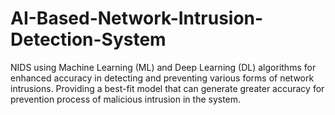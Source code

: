 # AI-Based-Network-Intrusion-Detection-System
NIDS using Machine Learning (ML) and Deep Learning (DL) algorithms for enhanced accuracy in detecting and preventing various forms of network intrusions. Providing a best-fit model that can generate greater accuracy for prevention process of malicious intrusion in the system.
